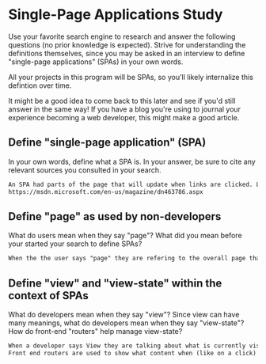 # Single-Page Applications Study

Use your favorite search engine to research and answer the following questions
(no prior knowledge is expected). Strive for understanding the definitions
themselves, since you may be asked in an interview to define "single-page
applications" (SPAs) in your own words.

All your projects in this program will be SPAs, so you'll likely internalize
this defintion over time.

It might be a good idea to come back to this later and see if you'd still answer
in the same way! If you have a blog you're using to journal your experience
becoming a web developer, this might make a good article.

## Define "single-page application" (SPA)

In your own words, define what a SPA is. In your answer, be sure to cite any
relevant sources you consulted in your search.

```md
An SPA had parts of the page that will update when links are clicked. LIKE having viewports in autoCAD on your layout page.
https://msdn.microsoft.com/en-us/magazine/dn463786.aspx
```

## Define "page" as used by non-developers

What do users mean when they say "page"? What did you mean before your started
your search to define SPAs?

```md
When the the user says "page" they are refering to the overall page that has loaded and whats visible on the screen.
```

## Define "view" and "view-state" within the context of SPAs

What do developers mean when they say "view"? Since view can have many meanings,
what do developers mean when they say "view-state"? How do front-end "routers"
help manage view-state?

```md
When a developer says View they are talking about what is currently visible. View-state is what is currently seen in that view if load fails what is it defaulting to.
Front end routers are used to show what content when (like on a click) and where (float right).
```
